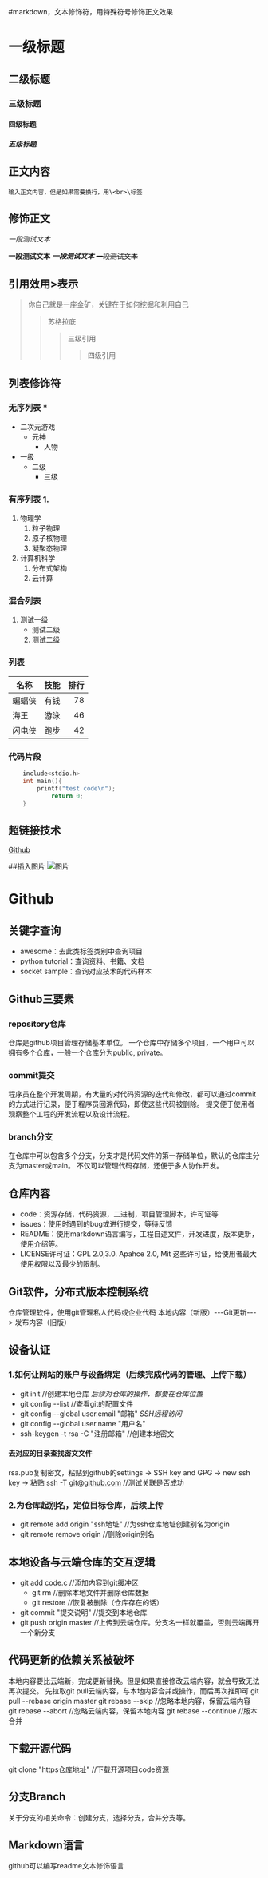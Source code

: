 #markdown，文本修饰符，用特殊符号修饰正文效果<br>
# 一级标题
## 二级标题
### 三级标题
#### 四级标题
##### 五级标题

## 正文内容
	输入正文内容，但是如果需要换行，用\<br>\标签

## 修饰正文

   *一段测试文本*

   **一段测试文本**
   ***一段测试文本***
   ~~一段测试文本~~

## 引用效用\>表示
> 你自己就是一座金矿，关键在于如何挖掘和利用自己
>> 苏格拉底
>>> 三级引用
>>>> 四级引用

## 列表修饰符
### 无序列表 \*
* 二次元游戏
  * 元神
    * 人物
* 一级
  * 二级
    * 三级
### 有序列表 1.
1. 物理学
   1. 粒子物理
   2. 原子核物理
   3. 凝聚态物理
2. 计算机科学
   1. 分布式架构
   2. 云计算
### 混合列表
1. 测试一级
   * 测试二级
   2. 测试二级

### 列表
名称|技能|排行
--|:--:|--:
蝙蝠侠|有钱|78
海王|游泳|46
闪电侠|跑步|42

### 代码片段

```c
	include<stdio.h>
	int main(){
	    printf("test code\n");
            return 0;
	}
```
## 超链接技术
[Github](https://www.baidu.com/?tn=68018901_16_pg)

##插入图片
![图片]()

# Github

## 关键字查询
* awesome：去此类标签类别中查询项目
* python tutorial：查询资料、书籍、文档
* socket sample：查询对应技术的代码样本

## Github三要素
### repository仓库
仓库是github项目管理存储基本单位。
一个仓库中存储多个项目，一个用户可以拥有多个仓库，一般一个仓库分为public, private。
### commit提交
程序员在整个开发周期，有大量的对代码资源的迭代和修改，都可以通过commit的方式进行记录，便于程序员回溯代码，即使这些代码被删除。
提交便于使用者观察整个工程的开发流程以及设计流程。
### branch分支
在仓库中可以包含多个分支，分支才是代码文件的第一存储单位，默认的仓库主分支为master或main。
不仅可以管理代码存储，还便于多人协作开发。

## 仓库内容
* code：资源存储，代码资源，二进制，项目管理脚本，许可证等
* issues：使用时遇到的bug或进行提交，等待反馈
* README：使用markdown语言编写，工程自述文件，开发进度，版本更新，使用介绍等。
* LICENSE许可证：GPL 2.0,3.0. Apahce 2.0, Mit 这些许可证，给使用者最大使用权限以及最少的限制。

## Git软件，分布式版本控制系统
仓库管理软件，使用git管理私人代码或企业代码
   本地内容（新版）---Git更新---> 发布内容（旧版）

## 设备认证
### 1.如何让网站的账户与设备绑定（后续完成代码的管理、上传下载）
* git init //创建本地仓库      *后续对仓库的操作，都要在仓库位置*
* git config --list //查看git的配置文件
* git config --global user.email "邮箱"      *SSH远程访问*
* git config --global user.name "用户名"
* ssh-keygen -t rsa -C "注册邮箱" //创建本地密文
#### 去对应的目录查找密文文件
rsa.pub复制密文，粘贴到github的settings -> SSH key and GPG -> new ssh key -> 粘贴
ssh -T git@github.com //测试关联是否成功
### 2.为仓库起别名，定位目标仓库，后续上传
* git remote add origin "ssh地址" //为ssh仓库地址创建别名为origin
* git remote remove origin //删除origin别名

## 本地设备与云端仓库的交互逻辑
* git add code.c //添加内容到git缓冲区
   * git rm //删除本地文件并删除仓库数据
   * git restore //恢复被删除（仓库存在的话）
* git commit "提交说明" //提交到本地仓库
* git push origin master //上传到云端仓库。分支名一样就覆盖，否则云端再开一个新分支

## 代码更新的依赖关系被破坏
本地内容要比云端新，完成更新替换。但是如果直接修改云端内容，就会导致无法再次提交。
先拉取git pull云端内容，与本地内容合并或操作，而后再次推即可
git pull --rebase origin master
git rebase --skip //忽略本地内容，保留云端内容
git rebase --abort //忽略云端内容，保留本地内容
git rebase --continue //版本合并

## 下载开源代码
git clone "https仓库地址" //下载开源项目code资源

## 分支Branch
关于分支的相关命令：创建分支，选择分支，合并分支等。

## Markdown语言
github可以编写readme文本修饰语言
